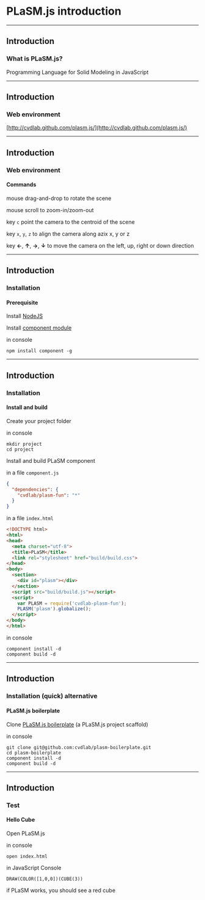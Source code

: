 # PLaSM.js introduction

- - -

## Introduction

### What is PLaSM.js?

Programming Language for Solid Modeling in JavaScript

- - -

## Introduction

### Web environment

[http://cvdlab.github.com/plasm.js/](http://cvdlab.github.com/plasm.js/)

- - - 

## Introduction

### Web environment

#### Commands

mouse drag-and-drop to rotate the scene

mouse scroll to zoom-in/zoom-out

key `c` point the camera to the centroid of the scene

key `x`, `y`, `z` to align the camera along azix x, y or z

key **&larr;**, **&uarr;**, **&rarr;**, **&darr;** to move the camera on the left, up, right or down direction

- - - 

## Introduction

### Installation

#### Prerequisite

Install [NodeJS](http://nodejs.org/)

Install [component module](https://npmjs.org/package/component)

in console

    npm install component -g

- - - 

## Introduction

### Installation

#### Install and build

Create your project folder

in console

    mkdir project
    cd project

Install and build PLaSM component

in a file `component.js`

```json
{
  "dependencies": {
    "cvdlab/plasm-fun": "*"
  }
}
```

in a file `index.html`

```html
<!DOCTYPE html>
<html>
<head>
  <meta charset="utf-8">
  <title>PLaSM</title>
  <link rel="stylesheet" href="build/build.css">
</head>
<body>
  <section>
    <div id="plasm"></div>
  </section>
  <script src="build/build.js"></script>
  <script>
    var PLASM = require('cvdlab-plasm-fun');
    PLASM('plasm').globalize();
  </script>
</body>
</html>
```

in console

    component install -d
    component build -d

- - -

## Introduction

### Installation (quick) alternative

#### PLaSM.js boilerplate

Clone [PLaSM.js boilerplate](https://github.com/cvdlab/plasm-boilerplate) (a PLaSM.js project scaffold)

in console

    git clone git@github.com:cvdlab/plasm-boilerplate.git
    cd plasm-boilerplate
    component install -d
    component build -d

- - - 

## Introduction

### Test

#### Hello Cube

Open PLaSM.js

in console

    open index.html

in JavaScript Console

    DRAW(COLOR([1,0,0])(CUBE(3))

if PLaSM works, you should see a red cube

